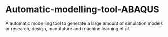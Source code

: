 # Automatic-modelling-tool-ABAQUS
A automatic modelling tool to generate a large amount of simulation models or research, design, manufature and machine learning et al.
